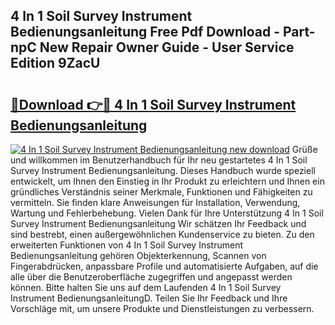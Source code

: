 ## 4 In 1 Soil Survey Instrument Bedienungsanleitung Free Pdf Download - Part-npC New Repair Owner Guide - User Service Edition 9ZacU

# <h2><a href="http://df4dkt.blite.top/?on=4+In+1+Soil+Survey+Instrument+Bedienungsanleitung">🔗Download 👉🔴 4 In 1 Soil Survey Instrument Bedienungsanleitung</a></h2>

[![4 In 1 Soil Survey Instrument Bedienungsanleitung new download](https://i.imgur.com/lujVjoI.png)](http://df4dkt.blite.top/?on=4+In+1+Soil+Survey+Instrument+Bedienungsanleitung)
Grüße und willkommen im Benutzerhandbuch für Ihr neu gestartetes 4 In 1 Soil Survey Instrument Bedienungsanleitung. Dieses Handbuch wurde speziell entwickelt, um Ihnen den Einstieg in Ihr Produkt zu erleichtern und Ihnen ein gründliches Verständnis seiner Merkmale, Funktionen und Fähigkeiten zu vermitteln. Sie finden klare Anweisungen für Installation, Verwendung, Wartung und Fehlerbehebung. Vielen Dank für Ihre Unterstützung 4 In 1 Soil Survey Instrument Bedienungsanleitung Wir schätzen Ihr Feedback und sind bestrebt, einen außergewöhnlichen Kundenservice zu bieten. Zu den erweiterten Funktionen von 4 In 1 Soil Survey Instrument Bedienungsanleitung gehören Objekterkennung, Scannen von Fingerabdrücken, anpassbare Profile und automatisierte Aufgaben, auf die alle über die Benutzeroberfläche zugegriffen und angepasst werden können. Bitte halten Sie uns auf dem Laufenden 4 In 1 Soil Survey Instrument BedienungsanleitungD. Teilen Sie Ihr Feedback und Ihre Vorschläge mit, um unsere Produkte und Dienstleistungen zu verbessern.
